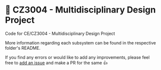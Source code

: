 # 🤖 CZ3004 - Multidisciplinary Design Project

Code for CE/CZ3004 - Multidisciplinary Design Project

More information regarding each subsystem can be found in the respective folder's README.

If you find any errors or would like to add any improvements, please feel free to [add an issue](https://github.com/laksh22/MDP/issues) and make a PR for the same 👍